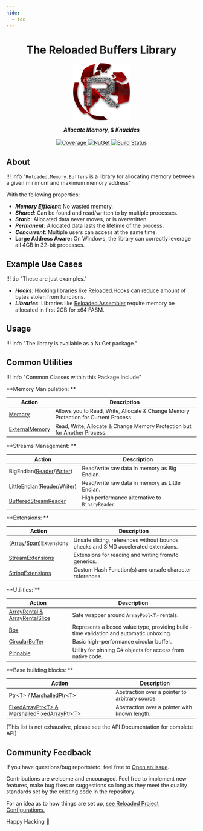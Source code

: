 ```yaml
---
hide:
  - toc
---
```


<div align="center">
	<h1>The Reloaded Buffers Library</h1>
	<img src="Reloaded/Images/Reloaded-Icon.png" width="150" align="center" />
	<br/> <br/>
	<strong><i>Allocate Memory, & Knuckles</i></strong>
	<br/> <br/>
	<!-- Coverage -->
	<a href="https://codecov.io/gh/Reloaded-Project/Reloaded.Memory.Buffers">
		<img src="https://codecov.io/gh/Reloaded-Project/Reloaded.Memory.Buffers/branch/master/graph/badge.svg" alt="Coverage" />
	</a>
	<!-- NuGet -->
	<a href="https://www.nuget.org/packages/Reloaded.Memory.Buffers">
		<img src="https://img.shields.io/nuget/v/Reloaded.Memory.Buffers.svg" alt="NuGet" />
	</a>
	<!-- Build Status -->
	<a href="https://github.com/Reloaded-Project/Reloaded.Memory.Buffers/actions/workflows/build-and-publish.yml">
		<img src="https://img.shields.io/github/actions/workflow/status/Reloaded-Project/Reloaded.Memory.Buffers/build-and-publish.yml" alt="Build Status" />
	</a>
</div>

## About

!!! info "`Reloaded.Memory.Buffers` is a library for allocating memory between a given minimum and maximum memory address"

With the following properties:

- ***Memory Efficient***: No wasted memory.  
- ***Shared***: Can be found and read/written to by multiple processes.  
- ***Static***: Allocated data never moves, or is overwritten.  
- ***Permanent***: Allocated data lasts the lifetime of the process.  
- ***Concurrent***: Multiple users can access at the same time.  
- **Large Address Aware:** On Windows, the library can correctly leverage all 4GB in 32-bit processes.  

## Example Use Cases

!!! tip "These are just examples."

- ***Hooks***: Hooking libraries like [Reloaded.Hooks](https://github.com/Reloaded-Project/Reloaded.Hooks) can reduce amount of bytes stolen from functions.  
- ***Libraries***: Libraries like [Reloaded.Assembler](https://github.com/Reloaded-Project/Reloaded.Assembler) require memory be allocated in first 2GB for x64 FASM.  

## Usage

!!! info "The library is available as a NuGet package."


## Common Utilities

!!! info "Common Classes within this Package Include"

**Memory Manipulation:  **

| Action                              | Description                                                                         |
|-------------------------------------|-------------------------------------------------------------------------------------|
| [Memory](./About-Memory.md)         | Allows you to Read, Write, Allocate & Change Memory Protection for Current Process. |
| [ExternalMemory](./About-Memory.md) | Read, Write, Allocate & Change Memory Protection but for Another Process.           |

**Streams Management:  **

| Action                                                                                                                        | Description                                     |
|-------------------------------------------------------------------------------------------------------------------------------|-------------------------------------------------|
| BigEndian([Reader](./Streams/EndianReaders/BigEndianReader.md)/[Writer](./Streams/EndianReaders/BigEndianWriter.md))          | Read/write raw data in memory as Big Endian.    |
| LittleEndian([Reader](./Streams/EndianReaders/LittleEndianReader.md)/[Writer](./Streams/EndianReaders/LittleEndianWriter.md)) | Read/write raw data in memory as Little Endian. |
| [BufferedStreamReader](./Streams/BufferedStreamReader.md)                                                                     | High performance alternative to `BinaryReader`. |

**Extensions:  **

| Action                                                                                      | Description                                                                       |
|---------------------------------------------------------------------------------------------|-----------------------------------------------------------------------------------|
| ([Array](./Extensions/ArrayExtensions.md)/[Span](./Extensions/SpanExtensions.md))Extensions | Unsafe slicing, references without bounds checks and SIMD accelerated extensions. |
| [StreamExtensions](./Extensions/StreamExtensions.md)                                        | Extensions for reading and writing from/to generics.                              |
| [StringExtensions](./Extensions/StringExtensions.md)                                        | Custom Hash Function(s) and unsafe character references.                          |

**Utilities:  **

| Action                                                       | Description                                                                            |
|--------------------------------------------------------------|----------------------------------------------------------------------------------------|
| [ArrayRental & ArrayRentalSlice](./Utilities/ArrayRental.md) | Safe wrapper around `ArrayPool<T>` rentals.                                            |
| [Box<T>](./Utilities/Box.md)                                 | Represents a boxed value type, providing build-time validation and automatic unboxing. |
| [CircularBuffer](./Utilities/CircularBuffer.md)              | Basic high-performance circular buffer.                                                |
| [Pinnable<T>](./Utilities/Pinnable.md)                       | Utility for pinning C# objects for access from native code.                            |

**Base building blocks:  **

| Action                                                                                   | Description                                     |
|------------------------------------------------------------------------------------------|-------------------------------------------------|
| [Ptr&lt;T&gt; / MarshalledPtr&lt;T&gt;](./Pointers/Ptr.md)                               | Abstraction over a pointer to arbitrary source. |
| [FixedArrayPtr&lt;T&gt; & MarshalledFixedArrayPtr&lt;T&gt;](./Pointers/FixedArrayPtr.md) | Abstraction over a pointer with known length.   |

(This list is not exhaustive, please see the API Documentation for complete API)

## Community Feedback

If you have questions/bug reports/etc. feel free to [Open an Issue](https://github.com/Reloaded-Project/Reloaded.Memory/issues/new).

Contributions are welcome and encouraged. Feel free to implement new features, make bug fixes or suggestions so long as
they meet the quality standards set by the existing code in the repository.

For an idea as to how things are set up, [see Reloaded Project Configurations.](https://github.com/Reloaded-Project/Reloaded.Project.Configurations)

Happy Hacking 💜